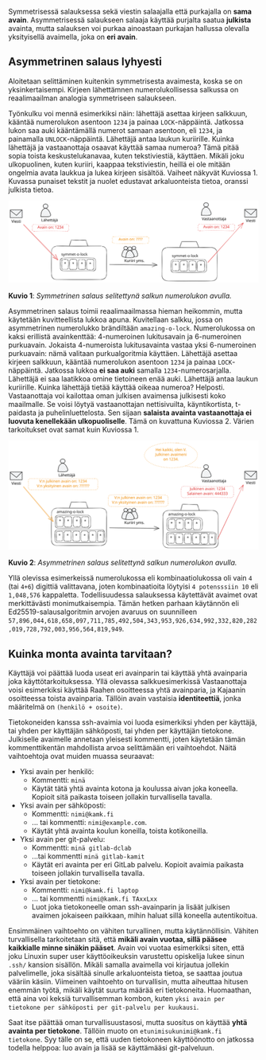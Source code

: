 
Symmetrisessä salauksessa sekä viestin salaajalla että purkajalla on **sama avain**. Asymmetrisessä salaukseen salaaja käyttää purjalta saatua **julkista** avainta, mutta salauksen voi purkaa ainoastaan purkajan hallussa olevalla yksityisellä avaimella, joka on **eri avain**.

## Asymmetrinen salaus lyhyesti

Aloitetaan selittäminen kuitenkin symmetrisesta avaimesta, koska se on yksinkertaisempi. Kirjeen lähettämnen numerolukollisessa salkussa on reaalimaailman analogia symmetriseen salaukseen. 

Työnkulku voi mennä esimerkiksi näin: lähettäjä asettaa kirjeen salkkuun, kääntää numerolukon asentoon `1234` ja painaa `LOCK`-näppäintä. Jatkossa lukon saa auki kääntämällä numerot samaan asentoon, eli `1234`, ja painamalla `UNLOCK`-näppäintä. Lähettäjä antaa laukun kuriirille. Kuinka lähettäjä ja vastaanottaja osaavat käyttää samaa numeroa? Tämä pitää sopia toista keskustelukanavaa, kuten tekstiviestiä, käyttäen. Mikäli joku ulkopuolinen, kuten kuriiri, kaappaa tekstiviestin, heillä ei ole mitään ongelmia avata laukkua ja lukea kirjeen sisältöä. Vaiheet näkyvät Kuviossa 1. Kuvassa punaiset tekstit ja nuolet edustavat arkaluonteista tietoa, oranssi julkista tietoa.

![symmetrinen-salaus](../../images/symmetrinen-salaus.svg)

**Kuvio 1**: *Symmetrinen salaus selitettynä salkun numerolukon avulla.*

Asymmetrinen salaus toimii reaalimaailmassa hieman heikommin, mutta käytetään kuvitteellista lukkoa apuna. Kuvitellaan salkku, jossa on asymmetrinen numerolukko brändiltään `amazing-o-lock`. Numerolukossa on kaksi erillistä avainkenttää: 4-numeroinen lukitusavain ja 6-numeroinen purkuavain. Jokaista 4-numeroista lukitusavainta vastaa yksi 6-numeroinen purkuavain: nämä valitaan purkualgoritmia käyttäen. Lähettäjä asettaa kirjeen salkkuun, kääntää numerolukon asentoon `1234` ja painaa `LOCK`-näppäintä. Jatkossa lukkoa **ei saa auki** samalla `1234`-numerosarjalla. Lähettäjä ei saa laatikkoa omine tietoineen enää auki. Lähettäjä antaa laukun kuriirille. Kuinka lähettäjä tietää käyttää oikeaa numeroa? Helposti. Vastaanottaja voi kailottaa oman julkisen avaimensa julkisesti koko maailmalle. Se voisi löytyä vastaanottajan nettisivuilta, käyntikortista, t-paidasta ja puhelinluettelosta. Sen sijaan **salaista avainta vastaanottaja ei luovuta kenellekään ulkopuoliselle**. Tämä on kuvattuna Kuviossa 2. Värien tarkoitukset ovat samat kuin Kuviossa 1.

![](../../images/asymmetrinen-salaus.svg)

**Kuvio 2**: *Asymmetrinen salaus selitettynä salkun numerolukon avulla.*

Yllä olevissa esimerkeissä numerolukossa eli kombinaatiolukossa oli vain `4` (tai `4+6`) digittiä valittavana, joten kombinaatioita löytyisi `4 potensssiin 10` eli `1,048,576` kappaletta. Todellisuudessa salauksessa käytettävät avaimet ovat merkittävästi monimutkaisempia. Tämän hetken parhaan käytännön eli Ed25519-salausalgoritmin arvojen avaruus on suunnilleen `57,896,044,618,658,097,711,785,492,504,343,953,926,634,992,332,820,282,019,728,792,003,956,564,819,949`.



## Kuinka monta avainta tarvitaan?

Käyttäjä voi päättää luoda useat eri avainparin tai käyttää yhtä avainparia joka käyttötarkoituksessa. Yllä olevassa salkkuesimerkissä Vastaanottaja voisi esimerkiksi käyttää Raahen osoitteessa yhtä avainparia, ja Kajaanin osoitteessa toista avainparia. Tällöin avain vastaisia **identiteettiä**, jonka määritelmä on `(henkilö + osoite)`.

Tietokoneiden kanssa ssh-avaimia voi luoda esimerkiksi yhden per käyttäjä, tai yhden per käyttäjän sähköposti, tai yhden per käyttäjän tietokone. Julkiselle avaimelle annetaan yleisesti kommentti, joten käytetään tämän kommenttikentän mahdollista arvoa selittämään eri vaihtoehdot. Näitä vaihtoehtoja ovat muiden muassa seuraavat:

* Yksi avain per henkilö:
    * Kommentti: `minä`
    * Käytät tätä yhtä avainta kotona ja koulussa aivan joka koneella. Kopioit sitä paikasta toiseen jollakin turvallisella tavalla.
* Yksi avain per sähköposti:
    * Kommentti: `nimi@kamk.fi`
    * ... tai kommentti: `nimi@example.com`.
    * Käytät yhtä avainta koulun koneilla, toista kotikoneilla.
* Yksi avain per git-palvelu:
    * Kommentti: `minä gitlab-dclab`
    * ...tai kommentti `minä gitlab-kamit`
    * Käytät eri avainta per eri GitLab palvelu. Kopioit avaimia paikasta toiseen jollakin turvallisella tavalla.
* Yksi avain per tietokone:
    * Kommentti: `nimi@kamk.fi laptop`
    * ... tai kommentti `nimi@kamk.fi TAxxLxx`
    * Luot joka tietokoneelle oman ssh-avainparin ja lisäät julkisen avaimen jokaiseen paikkaan, mihin haluat sillä koneella autentikoitua.

Ensimmäinen vaihtoehto on vähiten turvallinen, mutta käytännöllisin. Vähiten turvallisella tarkoitetaan sitä, että **mikäli avain vuotaa, sillä pääsee kaikkialle minne sinäkin pääset**. Avain voi vuotaa esimerkiksi siten, että joku Linuxin super user käyttöoikeuksin varustettu opiskelija lukee sinun `.ssh/` kansion sisällön. Mikäli samalla avaimella voi kirjautua jollekin palvelimelle, joka sisältää sinulle arkaluonteista tietoa, se saattaa joutua vääriin käsiin. Viimeinen vaihtoehto on turvallisin, mutta aiheuttaa hitusen enemmän työtä, mikäli käytät suurta määrää eri tietokoneita. Huomaathan, että aina voi keksiä turvallisemman kombon, kuten `yksi avain per tietokone per sähköposti per git-palvelu per kuukausi`.

Saat itse päättää oman turvallisuustasosi, mutta suositus on käyttää **yhtä avainta per tietokone**. Tällöin muoto on `etunimisukunimi@kamk.fi tietokone`. Syy tälle on se, että uuden tietokoneen käyttöönotto on jatkossa todella helppoa: luo avain ja lisää se käyttämääsi git-palveluun.